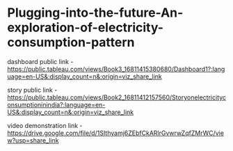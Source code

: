 # Plugging-into-the-future-An-exploration-of-electricity-consumption-pattern


dashboard public link - https://public.tableau.com/views/Book3_16811415380680/Dashboard1?:language=en-US&:display_count=n&:origin=viz_share_link


story public link - https://public.tableau.com/views/Book2_16811412157560/Storyonelectricityconsumptioninindia?:language=en-US&:display_count=n&:origin=viz_share_link


video demonstration link - https://drive.google.com/file/d/1SIthyamj6ZEbfCkARlrGvwrwZqfZMrWC/view?usp=share_link
